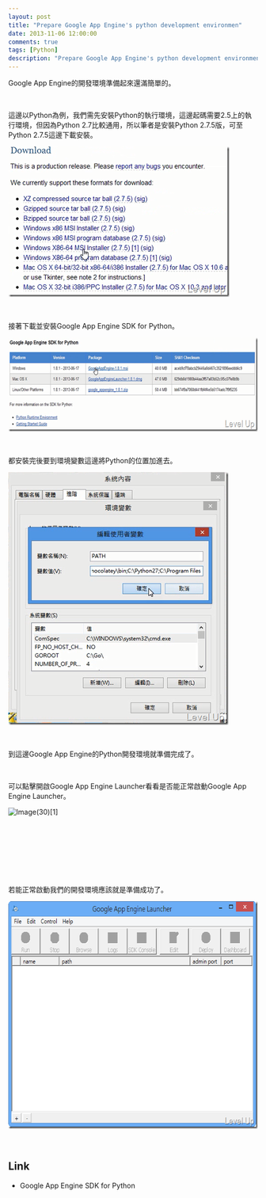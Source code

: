 ```yaml
---
layout: post
title: "Prepare Google App Engine's python development environmen"
date: 2013-11-06 12:00:00
comments: true
tags: [Python]
description: "Prepare Google App Engine's python development environmen"
---
```

<p>
	Google App Engine的開發環境準備起來還滿簡單的。</p>
<p>
	 </p>
<p>
	這邊以Python為例，我們需先安裝Python的執行環境，這邊起碼需要2.5上的執行環境，但因為Python 2.7比較通用，所以筆者是安裝Python 2.7.5版，可至Python 2.7.5這邊下載安裝。</p>
<p>
	<img alt="image" border="0" height="304" src="\images\posts\d400fdc0-48e1-4404-b553-6fd8a3139970\image_thumb_2.png" style="border-top: 0px; border-right: 0px; border-bottom: 0px; border-left: 0px" width="447" /></p>
<p>
	 </p>
<p>
	接著下載並安裝Google App Engine SDK for Python。</p>
<p>
	<img alt="image" border="0" height="190" src="\images\posts\d400fdc0-48e1-4404-b553-6fd8a3139970\image_thumb_1.png" style="border-top: 0px; border-right: 0px; border-bottom: 0px; border-left: 0px" width="644" /></p>
<p>
	 </p>
<p>
	都安裝完後要到環境變數這邊將Python的位置加進去。</p>
<p>
	<img alt="image" border="0" height="511" src="\images\posts\d400fdc0-48e1-4404-b553-6fd8a3139970\image_thumb.png" style="border-top: 0px; border-right: 0px; border-bottom: 0px; border-left: 0px" width="445" /></p>
<p>
	 </p>
<p>
	到這邊Google App Engine的Python開發環境就準備完成了。</p>
<p>
	 </p>
<p>
	可以點擊開啟Google App Engine Launcher看看是否能正常啟動Google App Engine Launcher。</p>
<p>
	<img alt="Image(30)[1]" border="0" height="114" src="\images\posts\d400fdc0-48e1-4404-b553-6fd8a3139970\Image(30)%5B1%5D_thumb.png" style="border-top: 0px; border-right: 0px; border-bottom: 0px; border-left: 0px" width="90" /></p>
<p>
	 </p>
<p>
	 </p>
<p>
	 </p>
<p>
	 </p>
<p>
	若能正常啟動我們的開發環境應該就是準備成功了。</p>
<p>
	<img alt="image" border="0" height="460" src="\images\posts\d400fdc0-48e1-4404-b553-6fd8a3139970\image_thumb_7.png" style="border-top: 0px; border-right: 0px; border-bottom: 0px; border-left: 0px" width="644" /></p>
<p>
	 </p>
<h2>
	Link</h2>
<ul>
	<li>
		Google App Engine SDK for Python</li>
</ul>
